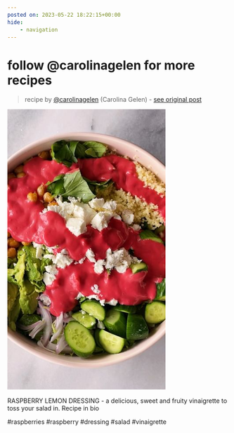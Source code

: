 ```yaml
---
posted on: 2023-05-22 18:22:15+00:00
hide:
    - navigation
---
```


# follow @carolinagelen for more recipes  

> recipe by [@carolinagelen](https://www.instagram.com/carolinagelen/) 
(Carolina Gelen) - [see original post](https://instagram.com/p/CsjigH5tq4K)

![](../img/carolinagelen_22-05-2023_1805.png)

  
RASPBERRY LEMON DRESSING - a delicious, sweet and fruity vinaigrette to toss your salad in. Recipe in bio  
  
\#raspberries \#raspberry \#dressing \#salad \#vinaigrette   